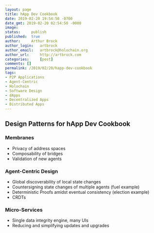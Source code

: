 ```yaml
---
layout: page
title: hApp Dev Cookbook
date: 2019-02-20 19:54:50 -0700
date_gmt: 2019-02-20 02:54:50 -0000
image: 		
status: 	publish
published: 	true
author: 	Arthur Brock
author_login: 	artbrock
author_email: 	artbrock@holochain.org
author_url: 	http://artbrock.com
categories: 	[post]
comments: []
permalink: /2019/02/20/happ-dev-cookbook
tags:
- P2P Applications
- Agent-Centric
- Holochain
- Software Design
- dApps
- Decentralized Apps
- Distributed Apps
---
```


## Design Patterns for hApp Dev Cookbook

### Membranes

* Privacy of address spaces
* Composability of bridges
* Validation of new agents

### Agent-Centric Design

* Global discoverability of local state changes
* Countersigning state changes of multiple agents (fuel example)
* Deterministic Proofs amidst eventual consistency (election example)
* CRDTs

### Micro-Services

* Single data integrity engine, many UIs
* Reducing and simplifying updates and upgrades
